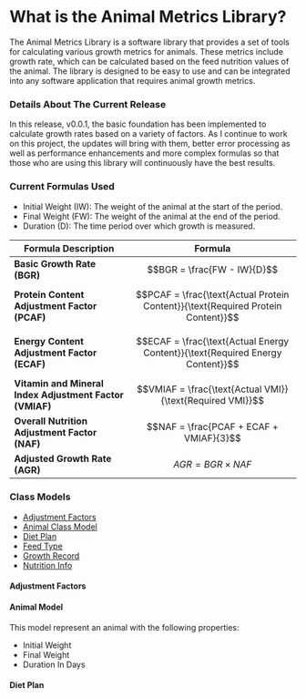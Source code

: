 # What is the Animal Metrics Library?
The Animal Metrics Library is a software library that provides a set of tools for calculating various growth metrics for animals. These metrics include growth rate, which can be calculated based on the feed nutrition values of the animal. The library is designed to be easy to use and can be integrated into any software application that requires animal growth metrics.

### Details About The Current Release
In this release, v0.0.1, the basic foundation has been implemented to calculate growth rates based on a variety of factors. As I continue to work on this project, the updates will bring with them, better error processing as well as performance enhancements and more complex formulas so that those who are using this library will continuously have the best results.

### Current Formulas Used
* Initial Weight (IW): The weight of the animal at the start of the period.
* Final Weight (FW): The weight of the animal at the end of the period.
* Duration (D): The time period over which growth is measured.

| Formula Description                      | Formula                                                   |
|------------------------------------------|-----------------------------------------------------------|
| **Basic Growth Rate (BGR)**              | $$BGR = \frac{FW - IW}{D}$$                               |
| **Protein Content Adjustment Factor (PCAF)** | $$PCAF = \frac{\text{Actual Protein Content}}{\text{Required Protein Content}}$$ |
| **Energy Content Adjustment Factor (ECAF)** | $$ECAF = \frac{\text{Actual Energy Content}}{\text{Required Energy Content}}$$ |
| **Vitamin and Mineral Index Adjustment Factor (VMIAF)** | $$VMIAF = \frac{\text{Actual VMI}}{\text{Required VMI}}$$ |
| **Overall Nutrition Adjustment Factor (NAF)** | $$NAF = \frac{PCAF + ECAF + VMIAF}{3}$$               |
| **Adjusted Growth Rate (AGR)**          | $$AGR = BGR \times NAF$$                                    |

### Class Models
 - [Adjustment Factors](#adjustment-factors)
 - [Animal Class Model](#animal-model)
 - [Diet Plan](#diet-plan)
 - [Feed Type](#feed-type)
 - [Growth Record](#growth-record)
 - [Nutrition Info](#nutrition-info)







#### Adjustment Factors

#### Animal Model
This model represent an animal with the following properties:
- Initial Weight
- Final Weight
- Duration In Days

#### Diet Plan
